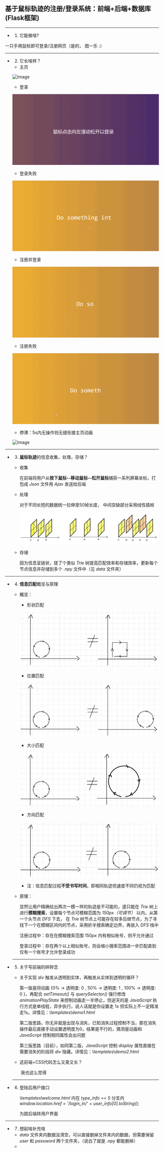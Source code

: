 ## 基于鼠标轨迹的注册/登录系统：前端+后端+数据库 (Flask框架)

---



- 1. 它能做啥?

一只手用鼠标即可登录/注册网页（是的， 图一乐  :）



---



- 2. 它长啥样？

  -  主页

  ![image](https://github.com/namediffcult/Mouse_Track_For_Login_And_Registration/blob/master/For_README_PIC/href2_1.gif )

  - 登录

  ![image](https://github.com/namediffcult/Mouse_Track_For_Login_And_Registration/blob/master/For_README_PIC/href2_2.gif )

  - 登录失败

  ![image](https://github.com/namediffcult/Mouse_Track_For_Login_And_Registration/blob/master/For_README_PIC/href2_3.gif )

  - 注册并登录

  ![image](https://github.com/namediffcult/Mouse_Track_For_Login_And_Registration/blob/master/For_README_PIC/href2_4.gif )

  - 注册失败

  ![image](https://github.com/namediffcult/Mouse_Track_For_Login_And_Registration/blob/master/For_README_PIC/href2_5.gif )

  - 停滞：5s内无操作则无缝衔接主页动画

  ![image](https://github.com/namediffcult/Mouse_Track_For_Login_And_Registration/blob/master/For_README_PIC/href2_6.gif )



---



- 3. **鼠标轨迹**的信息收集，处理，存储？

  - 收集

    在前端将用户从**按下鼠标--移动鼠标--松开鼠标**捕获一系列屏幕坐标，打包成 *Json* 文件用 *Ajax* 发送给后端

  - 处理

    对于不同长短的数据统一拉伸至50帧长度， 中间空缺部分采用线性插帧

    ![image](https://github.com/namediffcult/Mouse_Track_For_Login_And_Registration/blob/master/For_README_PIC/href3_1.png )

  - 存储

    因为信息呈链状，搓了个类似 *Trie* 树提高匹配效率和存储效率，更新每个节点信息并存储到多个 *.npy* 文件中（见 *data* 文件夹）

    

----



- 4. **信息匹配**概览与原理

  - 概览：

    - 形状匹配

    ![image](https://github.com/namediffcult/Mouse_Track_For_Login_And_Registration/blob/master/For_README_PIC/href4_1.png )

    - 位置匹配

    ![image](https://github.com/namediffcult/Mouse_Track_For_Login_And_Registration/blob/master/For_README_PIC/href4_2.png )

    - 大小匹配

    ![image](https://github.com/namediffcult/Mouse_Track_For_Login_And_Registration/blob/master/For_README_PIC/href4_3.png )

    - 方向匹配

    ![image](https://github.com/namediffcult/Mouse_Track_For_Login_And_Registration/blob/master/For_README_PIC/href4_4.png )

    

    - 注：信息匹配过程**不受书写时间**，即相同轨迹但速度不同仍视为匹配

    

  - 原理：

    

    显然让用户精确绘出两次一模一样的轨迹是不可能的，遂只能在 *Trie* 树上进行**模糊搜索**，设置每个节点可模糊范围为 *150px（可调节）* 以内，从第一个头节点 *DFS* 下去， 在 *Trie* 树节点上可能存在较多后继节点，为了寻找下一个在模糊区间内的节点，采用折半搜索确定边界，再放入 *DFS* 栈中

    注册过程中：存在在模糊搜索范围 150*px* 内有相似账号，则不允许通过
    
    登录过程中：存在两个以上相似账号，则会缩小搜索范围进一步匹配直到仅有一个账号才允许登录成功
    
    

  ---

  

- 5. 关于写前端的碎碎念

  - 关于实现 *div* 触发从透明到实体，再触发从实体到透明的循环？

    第一版是将动画 {0% -> 透明度: 0 , 50% -> 透明度: 1 , 100% -> 透明度: 0 }，再配合 *setTimeout()* 与 *querySelector()* 强行修改 *animationPlayState* 来控制动画走一半停止，但逆天的是 *JavaScript* 执行方式是单线程，异步执行，说人话就是你设置走 1*s* 但实际上不一定精准走1s。详情见：*\templates\demo1.html*

    

    第二版思路，你无非就是出现与消失，已知消失过程控制不当，那在消失操作最后直接手动设置透明度为0，结果是不行的，猜测是动画和 *JavaScript* 控制相同属性会出问题

    

    第三版思路（目前），如同第二版，*JavaScript* 控制 *display* 属性直接在需要消失的阶段将 *div* 隐藏。详情见：*\templates\demo2.html*

    

  - 这前端+CSS代码怎么又臭又长？

    ​	我也这么觉得

     

  ---

  

- 6. 登陆后用户接口

     *\templates\welcome.html* 内在 *type_info == 5* 分支内 *window.location.href = '/login_in/' + user_info[0].toString();* 

     为跳后端转用户界面

     

----



- 7. 想起啥补充啥

  - *data* 文件夹内数据没清空，可以直接删掉文件夹内的数据，但需要保留 *user* 和 *password* 两个文件夹，（说白了就是 *.npy* 都能删掉）
  - 





